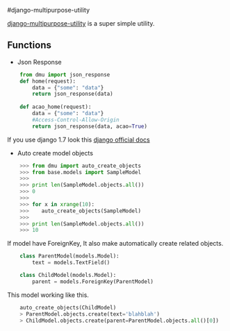 #django-multipurpose-utility

[django-multipurpose-utility](https://github.com/Parkayun/django-multipurpose-utility) is a super simple utility.

## Functions
* Json Response
```python
    from dmu import json_response
	def home(request):
	    data = {"some": "data"}
	    return json_response(data)
       
    def acao_home(request):
		data = {"some": "data"}
		#Access-Control-Allow-Origin
		return json_response(data, acao=True)
```
If you use django 1.7 look this [django official docs](https://docs.djangoproject.com/en/1.7/ref/request-response/#jsonresponse-objects)

* Auto create model objects
```python
	>>> from dmu import auto_create_objects
	>>> from base.models import SampleModel
	>>> 
    >>> print len(SampleModel.objects.all())
	>>> 0
    >>>
	>>> for x in xrange(10):
	>>>    auto_create_objects(SampleModel)
    >>>
	>>> print len(SampleModel.objects.all())
	>>> 10
```
If model have ForeignKey, It also make automatically create related objects.   
```python
	class ParentModel(models.Model):
    	text = models.TextField()

	class ChildModel(models.Model):
    	parent = models.ForeignKey(ParentModel)
```
This model working like this.
```python
	auto_create_objects(ChildModel)
    > ParentModel.objects.create(text='blahblah')
    > ChildModel.objects.create(parent=ParentModel.objects.all()[0])
```
